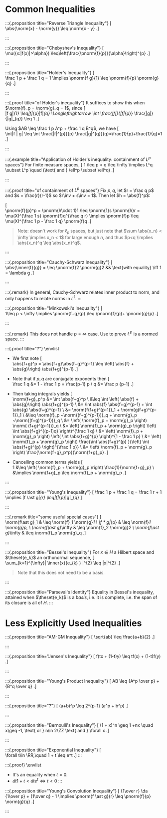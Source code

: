 # Common Inequalities

:::{.proposition title="Reverse Triangle Inequality"}
\[  
\abs{\norm{x} - \norm{y}} \leq \norm{x - y}
.\]

:::

:::{.proposition title="Chebyshev's Inequality"}
\[  
\mu(\{x:|f(x)|>\alpha\}) \leq\left(\frac{\pnorm{f}{p}}{\alpha}\right)^{p}
.\]

:::

:::{.proposition title="Holder's Inequality"}
\[  
\frac 1 p + \frac 1 q = 1 \implies \pnorm{f g}{1} \leq \pnorm{f}{p} \pnorm{g}{q}
.\]

:::

:::{.proof title="of Holder's inequality"}
It suffices to show this when $\norm{f}_p = \norm{g}_q = 1$, since
\[  
\|f g\|_{1} \leq\|f\|_{p}\|f\|_{q} \Longleftrightarrow \int \frac{|f|}{\|f\|_{p}} \frac{|g|}{\|g\|_{q}} \leq 1
.\]

Using $AB \leq \frac 1 p A^p + \frac 1 q B^q$, we have
\[  
\int|f \| g| \leq \int \frac{|f|^{p}}{p} \frac{|g|^{q}}{q}=\frac{1}{p}+\frac{1}{q}=1
.\]

:::

:::{.example title="Application of Holder's inequality: containment of $L^p$ spaces"}
For finite measure spaces,
\[
1 \leq p < q \leq \infty \implies L^q \subset L^p \quad (\text{ and } \ell^p \subset \ell^q)
.\]

:::

:::{.proof title="of containment of $L^p$ spaces"}
Fix $p, q$, let $r = \frac q p$ and $s = \frac{r}{r-1}$ so $r\inv + s\inv = 1$.
Then let $h = \abs{f}^p$:

\[  
\pnorm{f}{p}^p 
= \pnorm{h\cdot 1}1 \leq \pnorm{1}s \pnorm{h}r 
= \mu(X)^{\frac 1 s} \pnorm{f}q^{\frac q r}
\implies \pnorm{f}p 
\leq \mu(X)^{\frac 1 p - \frac 1 q} \pnorm{f}q
.\]

> Note: doesn't work for $\ell_p$ spaces, but just note that $\sum \abs{x_n} < \infty \implies x_n < 1$ for large enough $n$, and thus $p<q \implies \abs{x_n}^q \leq \abs{x_n}^q$.

:::

:::{.proposition title="Cauchy-Schwarz Inequality"}
\[  
\abs{\inner{f}{g}} = \leq \pnorm{f}2 \pnorm{g}2
&& \text{with equality} \iff f = \lambda g
.\]

:::

:::{.remark}
In general, Cauchy-Schwarz relates inner product to norm, and only happens to relate norms in $L^1$.
:::

:::{.proposition title="Minkowski's Inequality"}
\[  
1\leq p < \infty \implies \pnorm{f+g}{p} \leq \pnorm{f}{p}+ \pnorm{g}{p}
.\]

:::

:::{.remark}
This does not handle $p=\infty$ case.
Use to prove $L^p$ is a normed space.
:::

:::{.proof title="?"}
\envlist

- We first note
\[  
\abs{f+g}^p = \abs{f+g}\abs{f+g}^{p-1} \leq \left( \abs{f} + \abs{g}\right) \abs{f+g}^{p-1}
.\]

- Note that if $p,q$ are conjugate exponents then
\[  
\frac 1 q &= 1 - \frac 1 p = \frac{p-1} p \\
q &= \frac p {p-1} 
.\]

- Then taking integrals yields
\[  
\norm{f+g}_p^p &=
\int \abs{f+g}^p \\
&\leq \int \left( \abs{f} + \abs{g}\right) \abs{f+g}^{p-1} \\ 
&= \int \abs{f} \abs{f+g}^{p-1} + \int \abs{g} \abs{f+g}^{p-1} \\
&= \norm{f(f+g)^{p-1}}_1 + \norm{g(f+g)^{p-1}}_1 \\
&\leq \norm{f}_p ~\norm{(f+g)^{p-1})}_q + \norm{g}_p ~\norm{(f+g)^{p-1})}_q \\
&= \left( \norm{f}_p + \norm{g}_p \right) \norm{ (f+g)^{p-1})}_q \\
&= \left( \norm{f}_p + \norm{g}_p \right) \left( \int \abs{f+g}^{(p-1)q} \right)^{\frac 1 q} \\
&= \left( \norm{f}_p + \norm{g}_p \right) \left( \int \abs{f+g}^{p} \right)^{1 - \frac 1 p} \\
&= \left( \norm{f}_p + \norm{g}_p \right) \frac{\int \abs{f+g}^{p} }{\left( \int \abs{f+g}^{p} \right)^{\frac 1 p}} \\
&= \left( \norm{f}_p + \norm{g}_p \right)  \frac{\norm{f+g}_p^p}{\norm{f+g}_p}
.\]

- Cancelling common terms yields
\[  
1 &\leq \left( \norm{f}_p + \norm{g}_p \right) \frac{1}{\norm{f+g}_p} \\
&\implies 
\norm{f+g}_p
\leq \norm{f}_p + \norm{g}_p 
.\]


:::
  
:::{.proposition title="Young's Inequality"}
\[
\frac 1 p + \frac 1 q = \frac 1 r + 1 \implies
\|f \ast g\|_{r} \leq\|f\|_{p}\|g\|_{q}
\]

:::

:::{.remark title="some useful special cases"}
\[  
\norm{f\ast g}_1      & \leq \norm{f}_1 \norm{g}_1 \\
\|f * g\|_{p}         & \leq \norm{f}_1 \norm{g}p, \\
\norm{f\ast g}_\infty & \leq \norm{f}_2 \norm{g}_2 \\
\norm{f\ast g}_\infty & \leq \norm{f}_p \norm{g}_q
.\]

:::

:::{.proposition title="Bessel's Inequality"}
For $x\in H$ a Hilbert space and $\theset{e_k}$ an orthonormal sequence,
\[  
\sum_{k=1}^{\infty}\| \inner{x}{e_{k} } \|^{2} \leq \|x\|^{2}
.\]

> Note that this does not need to be a basis.

:::

:::{.proposition title="Parseval's Identity"}
Equality in Bessel's inequality, attained when $\theset{e_k}$ is a *basis*, i.e. it is complete, i.e. the span of its closure is all of $H$.
:::

# Less Explicitly Used Inequalities

:::{.proposition title="AM-GM Inequality"}
\[
\sqrt{ab} \leq \frac{a+b}{2}
.\]

:::

:::{.proposition title="Jensen's Inequality"}
\[
f(tx + (1-t)y) \leq tf(x) + (1-t)f(y)
.\]

:::

:::{.proposition title="Young's Product Inequality"}
\[
AB \leq {A^p \over p} + {B^q \over q}
.\]

:::

:::{.proposition title="?"}
\[
(a+b)^p \leq 2^{p-1} (a^p + b^p)
.\]

:::

:::{.proposition title="Bernoulli's Inequality"}
\[
(1 + x)^n \geq 1 +nx \quad x\geq -1, \text{ or } n\in 2\ZZ \text{ and } \forall x
.\]

:::

:::{.proposition title="Exponential Inequality"}
\[  
\forall t\in \RR,\quad 1 + t \leq  e^t
.\]
:::

:::{.proof}
\envlist

- It's an equality when $t=0$.
- $\dd{}{t} 1+ t < \dd{t}e^t \iff t<0$
:::

:::{.proposition title="Young's Convolution Inequality"}
\[
{1\over r} \da {1\over p} + {1\over q} - 1 \implies \pnorm{f \ast g}{r} \leq \pnorm{f}{p} \norm{g}{q}
.\]

:::

